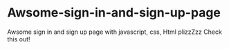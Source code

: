 # Awsome-sign-in-and-sign-up-page
Awsome sign in and sign up page with javascript, css, Html plizzZzz Check this out!
